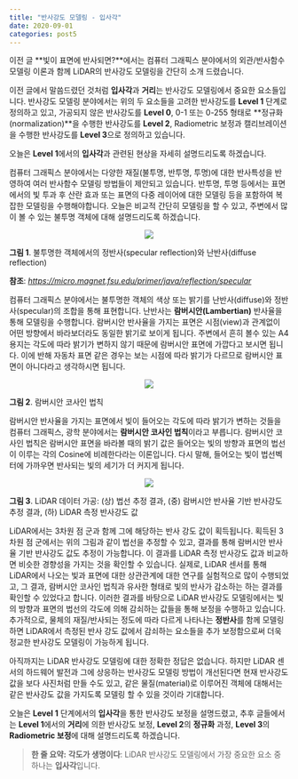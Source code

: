 ```yaml
---
title: "반사강도 모델링 - 입사각"
date: 2020-09-01
categories: post5
---
```


이전 글 **빛이 표면에 반사되면?**에서는 컴퓨터 그래픽스 분야에서의 외관/반사함수 모델링 이론과 함께 LiDAR의 반사강도 모델링을 간단히 소개 드렸습니다.

이전 글에서 말씀드렸던 것처럼 **입사각**과 **거리**는 반사강도 모델링에서 중요한 요소들입니다.
반사강도 모델링 분야에서는 위의 두 요소들을 고려한 반사강도를 **Level 1** 단계로 정의하고 있고, 가공되지 않은 반사강도를 **Level 0**, 
0-1 또는 0-255 형태로 **정규화(normalization)**을 수행한 반사강도를 **Level 2**, Radiometric 보정과 캘리브레이션을 수행한 반사강도를 **Level 3**으로 정의하고 있습니다.

오늘은 **Level 1**에서의 **입사각**과 관련된 현상을 자세히 설명드리도록 하겠습니다.

컴퓨터 그래픽스 분야에서는 다양한 재질(불투명, 반투명, 투명)에 대한 반사특성을 반영하여 여러 반사함수 모델링 방법들이 제안되고 있습니다.
반투명, 투명 등에서는 표면에서의 빛 투과 후 산란 효과 또는 표면의 다중 레이어에 대한 모델링 등을 포함하여 복잡한 모델링을 수행해야합니다.
오늘은 비교적 간단히 모델링을 할 수 있고, 주변에서 많이 볼 수 있는 불투명 객체에 대해 설명드리도록 하겠습니다.

<p align="center"><img src="https://user-images.githubusercontent.com/69247445/91785286-f96d3500-ec3f-11ea-8b7f-59df473c8397.jpg"></p>

**그림 1**. 불투명한 객체에서의 정반사(specular reflection)와 난반사(diffuse reflection)

**참조**: *<https://micro.magnet.fsu.edu/primer/java/reflection/specular>*


컴퓨터 그래픽스 분야에서는 불투명한 객체의 색상 또는 밝기를 난반사(diffuse)와 정반사(specular)의 조합을 통해 표현합니다.
난반사는 **람버시안(Lambertian)** 반사율을 통해 모델링을 수행합니다. 람버시안 반사율을 가지는 표면은 시점(view)과 관계없이
어떤 방향에서 바라보더라도 동일한 밝기로 보이게 됩니다. 주변에서 흔히 볼수 있는 A4 용지는 각도에 따라 밝기가 변하지 않기 때문에
람버시안 표면에 가깝다고 보시면 됩니다. 이에 반해 자동차 표면 같은 경우는 보는 시점에 따라 밝기가 다르므로 람버시안 표면이 아니다라고
생각하시면 됩니다.

<p align="center"><img src="https://user-images.githubusercontent.com/69247445/91787806-a5fde580-ec45-11ea-951e-c35617906d24.png"></p>

**그림 2**. 람버시안 코사인 법칙


람버시안 반사율을 가지는 표면에서 빛이 들어오는 각도에 따라 밝기가 변하는 것들을 컴퓨터 그래픽스, 광학 분야에서는 **람버시안 코사인 법칙**이라고 부릅니다.
람버시안 코사인 법칙은 람버시안 표면을 바라볼 때의 밝기 값은 들어오는 빛의 방향과 표면의 법선이 이루는 각의 Cosine에 비례한다라는 이론입니다.
다시 말해, 들어오는 빛이 법선벡터에 가까우면 반사되는 빛의 세기가 더 커지게 됩니다.

<p align="center"><img src="https://user-images.githubusercontent.com/69247445/91794891-21b45e00-ec57-11ea-9f8d-25eb12659067.png"></p>

**그림 3**. LiDAR 데이터 가공: (상) 법선 추정 결과, (중) 람버시안 반사율 기반 반사강도 추정 결과, (하) LiDAR 측정 반사강도 값 


LiDAR에서는 3차원 점 군과 함께 그에 해당하는 반사 강도 값이 획득됩니다. 획득된 3차원 점 군에서는 위의 그림과 같이 법선을 추정할 수 있고, 
결과를 통해 람버시안 반사율 기반 반사강도 값도 추정이 가능합니다. 이 결과를 LiDAR 측정 반사강도 값과 비교하면 비슷한 경향성을 가지는 것을 확인할 수 있습니다.
실제로, LiDAR 센서를 통해 LiDAR에서 나오는 빛과 표면에 대한 상관관계에 대한 연구를 실험적으로 많이 수행되었고, 
그 결과, 람버시안 코사인 법칙과 유사한 형태로 빛의 반사가 감소하는 하는 결과를 확인할 수 있었다고 합니다.
이러한 결과를 바탕으로 LiDAR 반사강도 모델링에서는 빛의 방향과 표면의 법선의 각도에 의해 감쇠하는 값들을 통해 보정을 수행하고 있습니다.
추가적으로, 물체의 재질/반사되는 정도에 따라 다르게 나타나는 **정반사**를 함께 모델링하면 LiDAR에서 측정된 반사 강도 값에서 감쇠하는 요소들을 추가 보정함으로써
더욱 정교한 반사강도 모델링이 가능하게 됩니다.

아직까지는 LiDAR 반사강도 모델링에 대한 정확한 정답은 없습니다. 
하지만 LiDAR 센서의 하드웨어 발전과 그에 상응하는 반사강도 모델링 방법이 개선된다면 현재 반사강도 값을 보다 사진처럼 만들 수도 있고,
같은 물질(material)로 이루어진 객체에 대해서는 같은 반사강도 값을 가지도록 모델링 할 수 있을 것이라 기대합니다.


오늘은 **Level 1** 단계에서의 **입사각**을 통한 반사강도 보정을 설명드렸고, 추후 글들에서는 **Level 1**에서의 **거리**에 의한 반사강도 보정,
**Level 2**의 **정규화** 과정, **Level 3**의 **Radiometric 보정**에 대해 설명드리도록 하겠습니다.


> **한 줄 요약:** **각도가 생명이다**: LiDAR 반사강도 모델링에서 가장 중요한 요소 중 하나는 **입사각**입니다.

<script id="dsq-count-scr" src="//rooney-choi.disqus.com/count.js" async></script>
